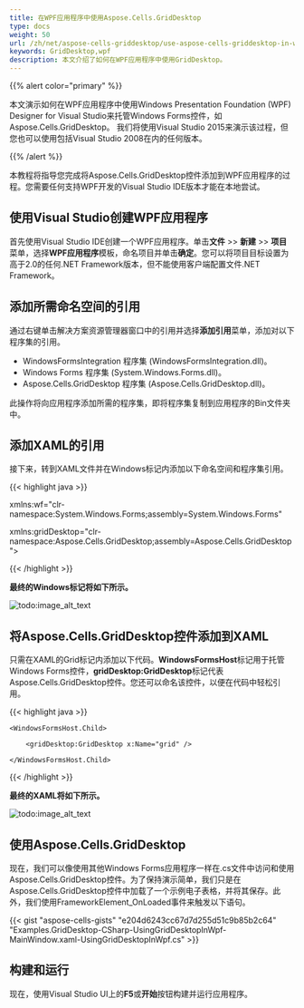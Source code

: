 ```yaml
---
title: 在WPF应用程序中使用Aspose.Cells.GridDesktop
type: docs
weight: 50
url: /zh/net/aspose-cells-griddesktop/use-aspose-cells-griddesktop-in-wpf-application/
keywords: GridDesktop,wpf
description: 本文介绍了如何在WPF应用程序中使用GridDesktop。
---
```


{{% alert color="primary" %}} 

本文演示如何在WPF应用程序中使用Windows Presentation Foundation (WPF) Designer for Visual Studio来托管Windows Forms控件，如Aspose.Cells.GridDesktop。 
我们将使用Visual Studio 2015来演示该过程，但您也可以使用包括Visual Studio 2008在内的任何版本。

{{% /alert %}} 

本教程将指导您完成将Aspose.Cells.GridDesktop控件添加到WPF应用程序的过程。您需要任何支持WPF开发的Visual Studio IDE版本才能在本地尝试。
## **使用Visual Studio创建WPF应用程序**
首先使用Visual Studio IDE创建一个WPF应用程序。单击**文件** >> **新建** >> **项目**菜单，选择**WPF应用程序**模板，命名项目并单击**确定**。您可以将项目目标设置为高于2.0的任何.NET Framework版本，但不能使用客户端配置文件.NET Framework。
## **添加所需命名空间的引用**
通过右键单击解决方案资源管理器窗口中的引用并选择**添加引用**菜单，添加对以下程序集的引用。

- WindowsFormsIntegration 程序集 (WindowsFormsIntegration.dll)。
- Windows Forms 程序集 (System.Windows.Forms.dll)。
- Aspose.Cells.GridDesktop 程序集 (Aspose.Cells.GridDesktop.dll)。

此操作将向应用程序添加所需的程序集，即将程序集复制到应用程序的Bin文件夹中。
## **添加XAML的引用**
接下来，转到XAML文件并在Windows标记内添加以下命名空间和程序集引用。

{{< highlight java >}}

 xmlns:wf="clr-namespace:System.Windows.Forms;assembly=System.Windows.Forms"

xmlns:gridDesktop="clr-namespace:Aspose.Cells.GridDesktop;assembly=Aspose.Cells.GridDesktop">

{{< /highlight >}}

**最终的Windows标记将如下所示。**

![todo:image_alt_text](using-aspose-cells-griddesktop-in-wpf-application_1.png)
## **将Aspose.Cells.GridDesktop控件添加到XAML**
只需在XAML的Grid标记内添加以下代码。**WindowsFormsHost**标记用于托管Windows Forms控件，**gridDesktop:GridDesktop**标记代表Aspose.Cells.GridDesktop控件。您还可以命名该控件，以便在代码中轻松引用。

{{< highlight java >}}

 <WindowsFormsHost Loaded="FrameworkElement_OnLoaded">

    <WindowsFormsHost.Child>

        <gridDesktop:GridDesktop x:Name="grid" />

    </WindowsFormsHost.Child>

</WindowsFormsHost>

{{< /highlight >}}

**最终的XAML将如下所示。** 

![todo:image_alt_text](using-aspose-cells-griddesktop-in-wpf-application_2.png)
## **使用Aspose.Cells.GridDesktop**
现在，我们可以像使用其他Windows Forms应用程序一样在.cs文件中访问和使用Aspose.Cells.GridDesktop控件。为了保持演示简单，我们只是在Aspose.Cells.GridDesktop控件中加载了一个示例电子表格，并将其保存。此外，我们使用FrameworkElement_OnLoaded事件来触发以下语句。



{{< gist "aspose-cells-gists" "e204d6243cc67d7d255d51c9b85b2c64" "Examples.GridDesktop-CSharp-UsingGridDesktopInWpf-MainWindow.xaml-UsingGridDesktopInWpf.cs" >}}
## **构建和运行**
现在，使用Visual Studio UI上的**F5**或**开始**按钮构建并运行应用程序。
